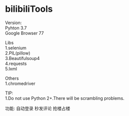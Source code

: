 # bilibiliTools

Version:  
Pyhton 3.7  
Google Browser 77   

Libs  
1.selenium  
2.PIL(pillow)  
3.Beautifulsoup4  
4.requests  
5.lxml  

Others  
1.chromedriver   

TIP:  
1.Do not use Python 2+.There will be scrambling problems.  

功能:
自动登录
秒发评论
抢楼占楼
